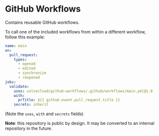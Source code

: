 # GitHub Workflows

Contains reusable GitHub workflows.

To call one of the included workflows from within a different workflow, follow this example:

```yaml
name: main
on:
  pull_request:
    types:
      - opened
      - edited
      - synchronize
      - reopened
jobs:
  validate:
    uses: solvocloud/github-workflows/.github/workflows/main.yml@1.0
    with:
      prTitle: ${{ github.event.pull_request.title }}
    secrets: inherit
```

(Note the `uses`, `with` and `secrets` fields)

**Note**: this repository is public by design. It may be converted to an internal repository in the future.
